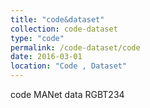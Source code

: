 ```yaml
---
title: "code&dataset"
collection: code-dataset
type: "code"
permalink: /code-dataset/code
date: 2016-03-01
location: "Code , Dataset"
---
```



code MANet
data RGBT234

